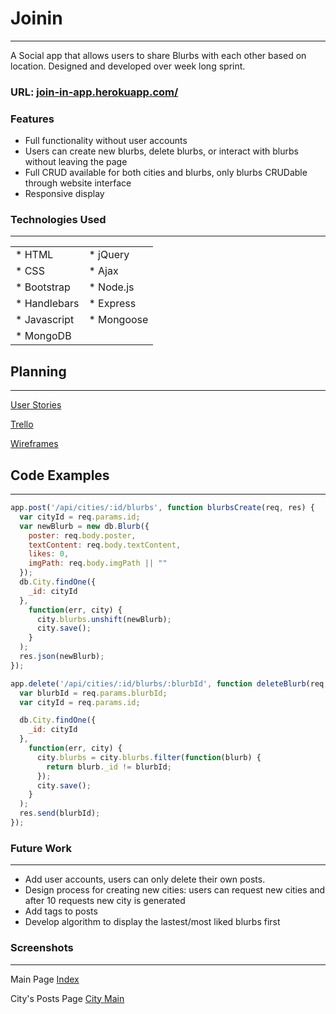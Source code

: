 # Joinin
___
A Social app that allows users to share Blurbs with each other based on location.
Designed and developed over week long sprint.

### URL: [join-in-app.herokuapp.com/](https://join-in-app.herokuapp.com/)

### Features
* Full functionality without user accounts
* Users can create new blurbs, delete blurbs, or interact with blurbs without leaving the page
* Full CRUD available for both cities and blurbs, only blurbs CRUDable through website interface
* Responsive display

### Technologies Used
___
|                |             |
|----------------|-------------|
| * HTML         | * jQuery    |
| * CSS          | * Ajax      |
| * Bootstrap    | * Node.js   |
| * Handlebars   | * Express   |
| * Javascript   | * Mongoose  |
| * MongoDB      |             |

## Planning
___
[User Stories](https://docs.google.com/document/d/1bB7cZLRpcKMa4wOch1ewGnsfvHHRYO0FEFSNpPJChE8/edit?usp=sharing)

[Trello](https://trello.com/b/mpN5bIrC/joinin)

[Wireframes](https://drive.google.com/drive/folders/0B-akLkaoR5tFVXZ6di1qUG03Xzg?usp=sharing)

## Code Examples
___

```JavaScript
app.post('/api/cities/:id/blurbs', function blurbsCreate(req, res) {
  var cityId = req.params.id;
  var newBlurb = new db.Blurb({
    poster: req.body.poster,
    textContent: req.body.textContent,
    likes: 0,
    imgPath: req.body.imgPath || ""
  });
  db.City.findOne({
    _id: cityId
  },
    function(err, city) {
      city.blurbs.unshift(newBlurb);
      city.save();
    }
  );
  res.json(newBlurb);
});
```

```Javascript
app.delete('/api/cities/:id/blurbs/:blurbId', function deleteBlurb(req, res) {
  var blurbId = req.params.blurbId;
  var cityId = req.params.id;

  db.City.findOne({
    _id: cityId
  }, 
    function(err, city) {
      city.blurbs = city.blurbs.filter(function(blurb) {
        return blurb._id != blurbId;
      });
      city.save();
    }
  );
  res.send(blurbId);
});
```

### Future Work
___
* Add user accounts, users can only delete their own posts.
* Design process for creating new cities: users can request new cities and after 10 requests new city is generated
* Add tags to posts
* Develop algorithm to display the lastest/most liked blurbs first

### Screenshots
___
Main Page
[Index](http://i.imgur.com/vwuqST9.png)

City's Posts Page
[City Main](http://i.imgur.com/OSyV3UF.png)
